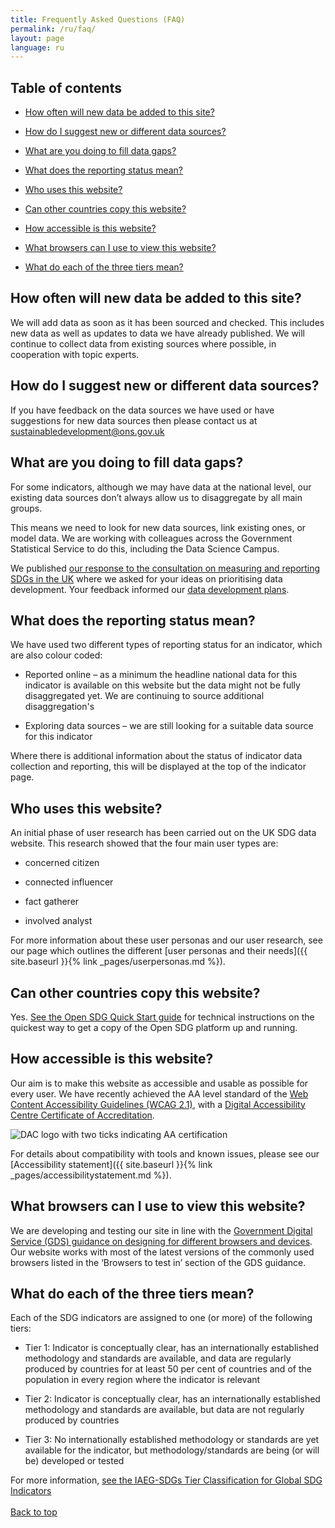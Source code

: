 ```yaml
---
title: Frequently Asked Questions (FAQ)
permalink: /ru/faq/
layout: page
language: ru
---
```

## Table of contents
- [How often will new data be added to this site?](#how-often-will-new-data-be-added-to-this-site)

- [How do I suggest new or different data sources?](#how-do-i-suggest-new-or-different-data-sources)

- [What are you doing to fill data gaps?](#what-are-you-doing-to-fill-data-gaps)

- [What does the reporting status mean?](#what-does-the-reporting-status-mean)

- [Who uses this website?](#who-uses-this-website)

- [Can other countries copy this website?](#can-other-countries-copy-this-website)

- [How accessible is this website?](#how-accessible-is-this-website)

- [What browsers can I use to view this website?](#what-browsers-can-i-use-to-view-this-website)

- [What do each of the three tiers mean?](#what-do-each-of-the-three-tiers-mean)


## How often will new data be added to this site?
We will add data as soon as it has been sourced and checked. This includes new data as well as updates to data we have already published. We will continue to collect data from existing sources where possible, in cooperation with topic experts.


## How do I suggest new or different data sources?
If you have feedback on the data sources we have used or have suggestions for new data sources then please contact us at <sustainabledevelopment@ons.gov.uk>


## What are you doing to fill data gaps?
For some indicators, although we may have data at the national level, our existing data sources don’t always allow us to disaggregate by all main groups.

This means we need to look for new data sources, link existing ones, or model data. We are working with colleagues across the Government Statistical Service to do this, including the Data Science Campus.

We published [our response to the consultation on measuring and reporting SDGs in the UK](https://consultations.ons.gov.uk/sustainable-development-goals/ons-approach-to-measuring-reporting-sdgs-in-the-uk/) where we asked for your ideas on prioritising data development. Your feedback informed our [data development plans](https://www.ons.gov.uk/economy/environmentalaccounts/articles/ukdatagapsinclusivedataactionplantowardstheglobalsustainabledevelopmentgoalindicators/2018-03-19).


## What does the reporting status mean?
We have used two different types of reporting status for an indicator, which are also colour coded:

 * Reported online – as a minimum the headline national data for this indicator is available on this website but the data might not be fully disaggregated yet. We are continuing to source additional disaggregation's
 
 * Exploring data sources – we are still looking for a suitable data source for this indicator

Where there is additional information about the status of indicator data collection and reporting, this will be displayed at the top of the indicator page.


## Who uses this website?
An initial phase of user research has been carried out on the UK SDG data website. This research showed that the four main user types are:

  * concerned citizen
  
  * connected influencer
  
  * fact gatherer
  
  * involved analyst

For more information about these user personas and our user research, see our page which outlines the different [user personas and their needs]({{ site.baseurl }}{% link _pages/userpersonas.md %}).


## Can other countries copy this website?
Yes. [See the Open SDG Quick Start guide](https://open-sdg.readthedocs.io/en/latest/quick-start/) for technical instructions on the quickest way to get a copy of the Open SDG platform up and running.


## How accessible is this website?
Our aim is to make this website as accessible and usable as possible for every user. We have recently achieved the AA level standard of the [Web Content Accessibility Guidelines (WCAG 2.1)](https://www.gov.uk/service-manual/helping-people-to-use-your-service/understanding-wcag), with a [Digital Accessibility Centre Certificate of Accreditation](http://digitalaccessibilitycentre.org/index.php/office-for-national-statistics-sdg).


![DAC logo with two ticks indicating AA certification](https://sustainabledevelopment-uk.github.io/public/dac_logo_with_two_ticks.png)


For details about compatibility with tools and known issues, please see our [Accessibility statement]({{ site.baseurl }}{% link _pages/accessibilitystatement.md %}).


## What browsers can I use to view this website?
We are developing and testing our site in line with the [Government Digital Service (GDS) guidance on designing for different browsers and devices](https://www.gov.uk/service-manual/technology/designing-for-different-browsers-and-devices). Our website works with most of the latest versions of the commonly used browsers listed in the ‘Browsers to test in’ section of the GDS guidance.


## What do each of the three tiers mean? 
Each of the SDG indicators are assigned to one (or more) of the following tiers:
 - Tier 1: Indicator is conceptually clear, has an internationally established methodology and standards are available, and data are regularly produced by countries for at least 50 per cent of countries and of the population in every region where the indicator is relevant
 
 - Tier 2: Indicator is conceptually clear, has an internationally established methodology and standards are available, but data are not regularly produced by countries
 
 - Tier 3: No internationally established methodology or standards are yet available for the indicator, but methodology/standards are being (or will be) developed or tested

For more information, [see the IAEG-SDGs Tier Classification for Global SDG Indicators](https://unstats.un.org/sdgs/iaeg-sdgs/tier-classification/)
<br>
<br>
[Back to top](#table-of-contents)
